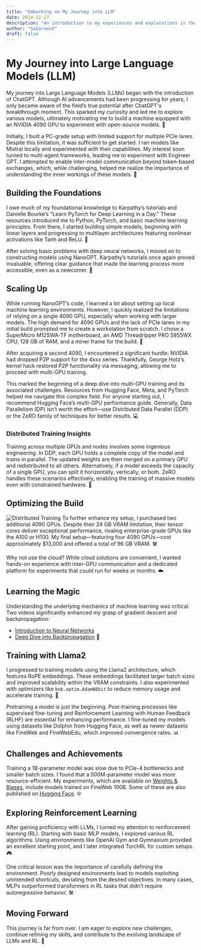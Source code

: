 ```yaml
---
title: "Embarking on My Journey into LLM"
date: 2024-12-27
description: "An introduction to my experiences and explorations in the world of Large Language Models."
author: "Sabareesh"
draft: false
---
```


# My Journey into Large Language Models (LLM)

My journey into Large Language Models (LLMs) began with the introduction of ChatGPT. Although AI advancements had been progressing for years, I only became aware of the field’s true potential after ChatGPT's breakthrough moment. This sparked my curiosity and led me to explore various models, ultimately motivating me to build a machine equipped with an NVIDIA 4090 GPU to experiment with open-source models. 🚀

Initially, I built a PC-grade setup with limited support for multiple PCIe lanes. Despite this limitation, it was sufficient to get started. I ran models like Mistral locally and experimented with their capabilities. My interest soon turned to multi-agent frameworks, leading me to experiment with Engineer GPT. I attempted to enable inter-model communication beyond token-based exchanges, which, while challenging, helped me realize the importance of understanding the inner workings of these models. 🤖

## Building the Foundations

I owe much of my foundational knowledge to Karpathy’s tutorials and Danielle Bourke’s "Learn PyTorch for Deep Learning in a Day." These resources introduced me to Python, PyTorch, and basic machine learning principles. From there, I started building simple models, beginning with linear layers and progressing to multilayer architectures featuring nonlinear activations like Tanh and ReLU. 🧠

After solving basic problems with deep neural networks, I moved on to constructing models using NanoGPT. Karpathy’s tutorials once again proved invaluable, offering clear guidance that made the learning process more accessible, even as a newcomer. 🌟

## Scaling Up

While running NanoGPT’s code, I learned a lot about setting up local machine learning environments. However, I quickly realized the limitations of relying on a single 4090 GPU, especially when working with larger models. The high demand for 4090 GPUs and the lack of PCIe lanes in my initial build prompted me to create a workstation from scratch. I chose a SuperMicro M12SWA-TF motherboard, an AMD Threadripper PRO 5955WX CPU, 128 GB of RAM, and a miner frame for the build. 🔧

After acquiring a second 4090, I encountered a significant hurdle: NVIDIA had dropped P2P support for the 4xxx series. Thankfully, George Hotz’s kernel hack restored P2P functionality via messaging, allowing me to proceed with multi-GPU training. 

This marked the beginning of a deep dive into multi-GPU training and its associated challenges. Resources from Hugging Face, Meta, and PyTorch helped me navigate this complex field. For anyone starting out, I recommend Hugging Face’s multi-GPU performance guide. Generally, Data Parallelism (DP) isn’t worth the effort—use Distributed Data Parallel (DDP) or the ZeRO family of techniques for better results. 💻

### Distributed Training Insights

Training across multiple GPUs and nodes involves some ingenious engineering. In DDP, each GPU holds a complete copy of the model and trains in parallel. The updated weights are then merged on a primary GPU and redistributed to all others. Alternatively, if a model exceeds the capacity of a single GPU, you can split it horizontally, vertically, or both. ZeRO handles these scenarios effectively, enabling the training of massive models even with constrained hardware. 🔄

## Optimizing the Build
![Distributed Training](/blog-images/ws-1.jpeg)
To further enhance my setup, I purchased two additional 4090 GPUs. Despite their 24 GB VRAM limitation, their tensor cores deliver exceptional performance, rivaling enterprise-grade GPUs like the A100 or H100. My final setup—featuring four 4090 GPUs—cost approximately $13,000 and offered a total of 96 GB VRAM. 🛠️

Why not use the cloud? While cloud solutions are convenient, I wanted hands-on experience with inter-GPU communication and a dedicated platform for experiments that could run for weeks or months. ☁️

## Learning the Magic

Understanding the underlying mechanics of machine learning was critical. Two videos significantly enhanced my grasp of gradient descent and backpropagation:

- [Introduction to Neural Networks](https://www.youtube.com/watch?v=VMj-3S1tku0)
- [Deep Dive into Backpropagation](https://www.youtube.com/watch?v=q8SA3rM6ckI) 🎥

## Training with Llama2

I progressed to training models using the Llama2 architecture, which features RoPE embeddings. These embeddings facilitated larger batch sizes and improved scalability within the VRAM constraints. I also experimented with optimizers like `bnb.optim.AdamW8bit` to reduce memory usage and accelerate training. 🦙

Pretraining a model is just the beginning. Post-training processes like supervised fine-tuning and Reinforcement Learning with Human Feedback (RLHF) are essential for enhancing performance. I fine-tuned my models using datasets like Dolphin from Hugging Face, as well as newer datasets like FineWeb and FineWebEdu, which improved convergence rates. 📊

## Challenges and Achievements

Training a 1B-parameter model was slow due to PCIe-4 bottlenecks and smaller batch sizes. I found that a 500M-parameter model was more resource-efficient. My experiments, which are available on [Weights & Biases](https://wandb.ai/banyan-t/llamac), include models trained on FineWeb 100B. Some of these are also published on [Hugging Face](https://huggingface.co/sabareesh88/fw14k). 🌐

## Exploring Reinforcement Learning

After gaining proficiency with LLMs, I turned my attention to reinforcement learning (RL). Starting with basic MLP models, I explored various RL algorithms. Using environments like OpenAI Gym and Gymnasium provided an excellent starting point, and I later integrated TorchRL for custom setups. 🎮

One critical lesson was the importance of carefully defining the environment. Poorly designed environments lead to models exploiting unintended shortcuts, deviating from the desired objectives. In many cases, MLPs outperformed transformers in RL tasks that didn’t require autoregressive behavior. 🛠️

## Moving Forward

This journey is far from over. I am eager to explore new challenges, continue refining my skills, and contribute to the evolving landscape of LLMs and RL. 🚀

